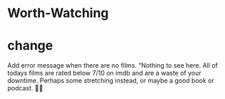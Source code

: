 # Worth-Watching
# change

Add error message when there are no films. “Nothing to see here. All of todays films are rated below 7/10 on imdb and are a waste of your downtime. Perhaps some stretching instead, or maybe a good book or podcast. 👍🏻
